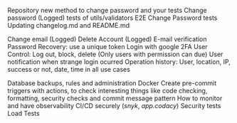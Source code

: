 Repository new method to change password and your tests
Change password (Logged)
tests of utils/validators
E2E Change Password tests
Updating changelog.md and README.md

Change email (Logged)
Delete Account (Logged)
E-mail verification
Password Recovery: use a unique token
Login with google
2FA
User Control: Log out, block, delete (Only users with permission can due)
User notification when strange login ocurred
Operation history: User, location, IP, success or not, date, time in all use cases

Database backups, rules and administration
Docker
Create pre-commit triggers with actions, to check interesting things like code checking, formatting, security checks and commit message pattern
How to monitor and have observability
CI/CD securely (_snyk_, _app.codacy_)
Security tests
Load Tests
